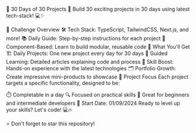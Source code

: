 🚀 30 Days of 30 Projects 🚀 
Build 30 exciting projects in 30 days using latest tech-stack! 💻✨

🎯 Challenge Overview
🛠️ Tech Stack: TypeScript, TailwindCSS, Next.js, and more!
📚 Daily Guide: Step-by-step instructions for each project
🧩 Component-Based: Learn to build modular, reusable code
🌟 What You'll Get
🏗️ Daily Projects: One new project every day for 30 days
📝 Guided Learning: Detailed articles explaining code and process
💪 Skill Boost: Hands-on experience with the latest technologies
🗂️ Portfolio Growth: Create impressive mini-products to showcase
🎨 Project Focus
Each project targets a specific functionality, designed to be:

⏱️ Completable in a day
🔍 Focused on practical skills
🚀 Great for beginners and intermediate developers
📅 Start Date: 01/09/2024
Ready to level up your skills? Let's code! 💻🔥

⭐ Don't forget to star this repository!
